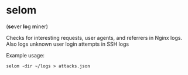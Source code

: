 # selom

(**se**ver **lo**g **m**iner)

Checks for interesting requests, user agents, and referrers in Nginx logs. Also logs unknown user login attempts in SSH logs

Example usage:

`selom -dir ~/logs > attacks.json`